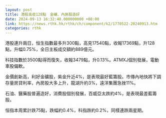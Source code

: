 ```yaml
---
layout: post
title: 港股高收128點　金礦、內房股造好
date: 2024-09-13 16:32:40.000000000 +08:00
link: https://news.rthk.hk/rthk/ch/component/k2/1770522-20240913.htm
categories: rthk
---
```


港股連升兩日，恒生指數最多升300點，高見17540點，收報17369點，升128點，升幅0.75%，全日主板成交額約889億元。

科技指數於3500點得而復失，收報3479點，升0.13%。ATMXJ個別發展，電動車股偏軟。

金價創新高，利好金礦股，紫金升近4%，是表現最好藍籌股。市傳內地快將下調存量房貸利率，內房股大多上升，龍湖升約3%，遠洋集團急挫11%。

石油、醫藥股普遍造好，消費股個別發展，百威亞太跌約4%，是表現最差藍籌股。

恒指本周累計跌75點，跌幅約0.4%，科指跌約0.2%，同樣連跌兩星期。
